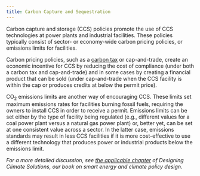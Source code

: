 ```yaml
---
title: Carbon Capture and Sequestration
---
```

Carbon capture and storage (CCS) policies promote the use of CCS technologies at power plants and industrial facilities.  These policies typically consist of sector- or economy-wide carbon pricing policies, or emissions limits for facilities.

Carbon pricing policies, such as a [carbon tax](carbon-tax) or cap-and-trade, create an economic incentive for CCS by reducing the cost of compliance (under both a carbon tax and cap-and-trade) and in some cases by creating a financial product that can be sold (under cap-and-trade when the CCS facility is within the cap or produces credits at below the permit price).

CO<sub>2</sub> emissions limits are another way of encouraging CCS.  These limits set maximum emissions rates for facilities burning fossil fuels, requiring the owners to install CCS in order to receive a permit.  Emissions limits can be set either by the type of facility being regulated (e.g., different values for a coal power plant versus a natural gas power plant) or, better yet, can be set at one consistent value across a sector.  In the latter case, emissions standards may result in less CCS facilities if it is more cost-effective to use a different technology that produces power or industrial products below the emissions limit.

*For a more detailed discussion, see [the applicable chapter](/dcs/policies-for-a-post-2050-world/) of Designing Climate Solutions, our book on smart energy and climate policy design.*
